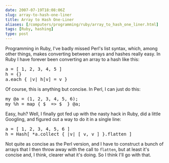 ```yaml
--- 
date: 2007-07-19T18:08:06Z
slug: array-to-hash-one-liner
title: Array to Hash One-Liner
aliases: [/computers/programming/ruby/array_to_hash_one_liner.html]
tags: [Ruby, hashing]
type: post
---
```


<p>Programming in Ruby, I've badly missed Perl's list syntax, which, among other things, makes converting between arrays and hashes really easy. In Ruby I have forever been converting an array to a hash like this:</p>

<pre>
a = [ 1, 2, 3, 4, 5 ]
h = {}
a.each { |v| h[v] = v }
</pre>

<p>Of course, this is anything but concise. In Perl, I can just do this:</p>

<pre>
my @a = (1, 2, 3, 4, 5, 6);
my %h = map { $_ => $_ } @a;
</pre>

<p>Easy, huh? Well, I finally got fed up with the nasty hack in Ruby, did a little Googling, and figured out a way to do it in a single line:</p>

<pre>
a = [ 1, 2, 3, 4, 5, 6 ]
h = Hash[ *a.collect { |v| [ v, v ] }.flatten ]
</pre>

<p>Not quite as concise as the Perl version, and I have to construct a bunch of arrays that I then throw away with the call to <code>flatten</code>, but at least it's concise and, I think, clearer what it's doing. So I think I'll go with that.</p>
